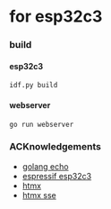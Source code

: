 # for esp32c3

### build

#### esp32c3
`idf.py build`

#### webserver
`go run webserver`

### ACKnowledgements
* [golang echo](https://echo.labstack.com/)
* [espressif esp32c3](https://docs.espressif.com/projects/esp-idf/en/latest/esp32c3/api-reference/index.html)
* [htmx](https://htmx.org/)
* [htmx sse](https://htmx.org/extensions/server-sent-events/)

